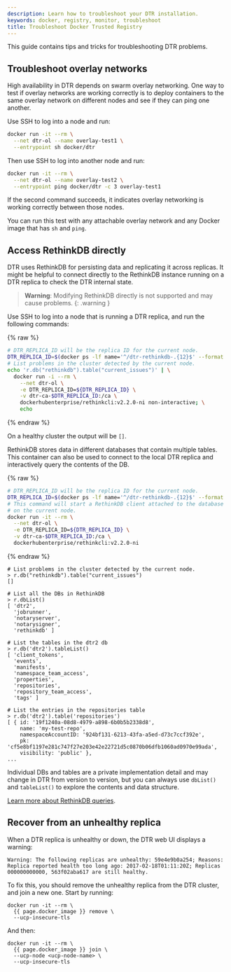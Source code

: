 ```yaml
---
description: Learn how to troubleshoot your DTR installation.
keywords: docker, registry, monitor, troubleshoot
title: Troubleshoot Docker Trusted Registry
---
```


This guide contains tips and tricks for troubleshooting DTR problems.

## Troubleshoot overlay networks

High availability in DTR depends on swarm overlay networking.  One way to test
if overlay networks are working correctly is to deploy containers to the same
overlay network on different nodes and see if they can ping one another.

Use SSH to log into a node and run:

```bash
docker run -it --rm \
  --net dtr-ol --name overlay-test1 \
  --entrypoint sh docker/dtr
```

Then use SSH to log into another node and run:

```bash
docker run -it --rm \
  --net dtr-ol --name overlay-test2 \
  --entrypoint ping docker/dtr -c 3 overlay-test1
```

If the second command succeeds, it indicates overlay networking is working
correctly between those nodes.

You can run this test with any attachable overlay network and any Docker image
that has `sh` and `ping`.


## Access RethinkDB directly

DTR uses RethinkDB for persisting data and replicating it across replicas.
It might be helpful to connect directly to the RethinkDB instance running on a
DTR replica to check the DTR internal state.

> **Warning**: Modifying RethinkDB directly is not supported and may cause
> problems.
{: .warning }

Use SSH to log into a node that is running a DTR replica, and run the following
commands:

{% raw %}
```bash
# DTR_REPLICA_ID will be the replica ID for the current node.
DTR_REPLICA_ID=$(docker ps -lf name='^/dtr-rethinkdb-.{12}$' --format '{{.Names}}' | cut -d- -f3)
# List problems in the cluster detected by the current node.
echo 'r.db("rethinkdb").table("current_issues")' | \
  docker run -i --rm \
    --net dtr-ol \
    -e DTR_REPLICA_ID=${DTR_REPLICA_ID} \
    -v dtr-ca-$DTR_REPLICA_ID:/ca \
    dockerhubenterprise/rethinkcli:v2.2.0-ni non-interactive; \
    echo
```
{% endraw %}

On a healthy cluster the output will be `[]`.

RethinkDB stores data in different databases that contain multiple tables. This
container can also be used to connect to the local DTR replica and
interactively query the contents of the DB.

{% raw %}
```bash
# DTR_REPLICA_ID will be the replica ID for the current node.
DTR_REPLICA_ID=$(docker ps -lf name='^/dtr-rethinkdb-.{12}$' --format '{{.Names}}' | cut -d- -f3)
# This command will start a RethinkDB client attached to the database
# on the current node.
docker run -it --rm \
  --net dtr-ol \
  -e DTR_REPLICA_ID=${DTR_REPLICA_ID} \
  -v dtr-ca-$DTR_REPLICA_ID:/ca \
  dockerhubenterprise/rethinkcli:v2.2.0-ni
```
{% endraw %}


```none
# List problems in the cluster detected by the current node.
> r.db("rethinkdb").table("current_issues")
[]

# List all the DBs in RethinkDB
> r.dbList()
[ 'dtr2',
  'jobrunner',
  'notaryserver',
  'notarysigner',
  'rethinkdb' ]

# List the tables in the dtr2 db
> r.db('dtr2').tableList()
[ 'client_tokens',
  'events',
  'manifests',
  'namespace_team_access',
  'properties',
  'repositories',
  'repository_team_access',
  'tags' ]

# List the entries in the repositories table
> r.db('dtr2').table('repositories')
[ { id: '19f1240a-08d8-4979-a898-6b0b5b2338d8',
    name: 'my-test-repo',
    namespaceAccountID: '924bf131-6213-43fa-a5ed-d73c7ccf392e',
    pk: 'cf5e8bf1197e281c747f27e203e42e22721d5c0870b06dfb1060ad0970e99ada',
    visibility: 'public' },
...
```

Individual DBs and tables are a private implementation detail and may change in DTR
from version to version, but you can always use `dbList()` and `tableList()` to explore
the contents and data structure.

[Learn more about RethinkDB queries](https://www.rethinkdb.com/docs/guide/javascript/).

## Recover from an unhealthy replica

When a DTR replica is unhealthy or down, the DTR web UI displays a warning:

```none
Warning: The following replicas are unhealthy: 59e4e9b0a254; Reasons: Replica reported health too long ago: 2017-02-18T01:11:20Z; Replicas 000000000000, 563f02aba617 are still healthy.
```

To fix this, you should remove the unhealthy replica from the DTR cluster,
and join a new one. Start by running:

```none
docker run -it --rm \
  {{ page.docker_image }} remove \
  --ucp-insecure-tls
```

And then:

```none
docker run -it --rm \
  {{ page.docker_image }} join \
  --ucp-node <ucp-node-name> \
  --ucp-insecure-tls
```
